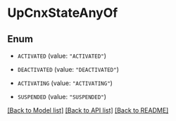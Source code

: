 # UpCnxStateAnyOf

## Enum


* `ACTIVATED` (value: `"ACTIVATED"`)

* `DEACTIVATED` (value: `"DEACTIVATED"`)

* `ACTIVATING` (value: `"ACTIVATING"`)

* `SUSPENDED` (value: `"SUSPENDED"`)


[[Back to Model list]](../README.md#documentation-for-models) [[Back to API list]](../README.md#documentation-for-api-endpoints) [[Back to README]](../README.md)


